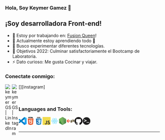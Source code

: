 ### Hola, Soy Keymer Gamez 👋

## ¡Soy desarrolladora Front-end!

- 🔭 Estoy por trabajando en: [Fusion Queen][course]!
- 🌱 Actualmente estoy aprendiendo todo 🤣
- 👯 Busco experimentar diferentes tecnologías.
- 🥅 Objetivos 2022: Culminar satisfactoriamente el Bootcamp de Laboratoria.
- ⚡ Dato curioso: Me gusta Cocinar y viajar.

### Conectate conmigo:

[<img align="left" alt="keymerGS | LinkedIn" width="22px" src="https://cdn.jsdelivr.net/npm/simple-icons@v3/icons/linkedin.svg" />][linkedin]
[<img align="left" alt="keymerGS | Instagram" width="22px" src="https://cdn.jsdelivr.net/npm/simple-icons@v3/icons/instagram.svg" />][instagram]

<br />

### Languages and Tools:

[<img align="left" alt="Visual Studio Code" width="26px" src="https://raw.githubusercontent.com/github/explore/80688e429a7d4ef2fca1e82350fe8e3517d3494d/topics/visual-studio-code/visual-studio-code.png" />][webdevplaylist]
[<img align="left" alt="HTML5" width="26px" src="https://raw.githubusercontent.com/github/explore/80688e429a7d4ef2fca1e82350fe8e3517d3494d/topics/html/html.png" />][webdevplaylist]
[<img align="left" alt="CSS3" width="26px" src="https://raw.githubusercontent.com/github/explore/80688e429a7d4ef2fca1e82350fe8e3517d3494d/topics/css/css.png" />][cssplaylist]
[<img align="left" alt="JavaScript" width="26px" src="https://raw.githubusercontent.com/github/explore/80688e429a7d4ef2fca1e82350fe8e3517d3494d/topics/javascript/javascript.png" />][jsplaylist]
[<img align="left" alt="React" width="26px" src="https://raw.githubusercontent.com/github/explore/80688e429a7d4ef2fca1e82350fe8e3517d3494d/topics/react/react.png" />][reactplaylist]
[<img align="left" alt="Node.js" width="26px" src="https://raw.githubusercontent.com/github/explore/80688e429a7d4ef2fca1e82350fe8e3517d3494d/topics/nodejs/nodejs.png" />][webdevplaylist]
[<img align="left" alt="Git" width="26px" src="https://raw.githubusercontent.com/github/explore/80688e429a7d4ef2fca1e82350fe8e3517d3494d/topics/git/git.png" />][webdevplaylist]
[<img align="left" alt="GitHub" width="26px" src="https://raw.githubusercontent.com/github/explore/78df643247d429f6cc873026c0622819ad797942/topics/github/github.png" />][webdevplaylist]
[<img align="left" alt="Terminal" width="26px" src="https://raw.githubusercontent.com/github/explore/80688e429a7d4ef2fca1e82350fe8e3517d3494d/topics/terminal/terminal.png" />][webdevplaylist]

<br />
<br />


---


[course]:https://github.com/keymergamez
[linkedin]: https://www.linkedin.com/in/keymer-gamez/
[webdevplaylist]:https://www.linkedin.com/in/keymer-gamez/
[jsplaylist]: https://www.linkedin.com/in/keymer-gamez/
[cssplaylist]:https://www.linkedin.com/in/keymer-gamez/
[reactplaylist]:https://www.linkedin.com/in/keymer-gamez/
